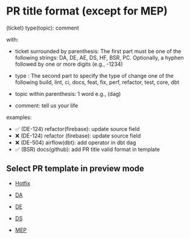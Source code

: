 # PR title format (except for MEP)

(ticket) type(topic): comment

with:

- ticket surrounded by parenthesis:
The first part must be one of the following strings: DA, DE, AE, DS, HF, BSR, PC.
Optionally, a hyphen followed by one or more digits (e.g., -1234)

- type :
The second part to specify the type of change one of the following
build, lint, ci, docs, feat, fix, perf, refactor, test, core, dbt

- topic within parenthesis: 1 word e.g., (dag)

- comment: tell us your life

examples:

- :white_check_mark: (DE-124) refactor(firebase): update source field
- :x: (DE-124) refactor (firebase): update source field
- :x: (DE-504) airflow(dbt): add operator in dbt dag
- :white_check_mark: (BSR) docs(github): add PR title valid format in template

## Select PR template in preview mode

- [Hotfix](?expand=1&template=Hotfix_template.md)

- [DA](?expand=1&template=DA_ticket_template.md)
- [DE](?expand=1&template=DE_ticket_template.md)
- [DS](?expand=1&template=DS_ticket_template.md)
- [MEP](?expand=1&template=MEP_template.md)

<!-- Markdown tips:

To tick boxe replace [ ] with [x]

 -->

 <!--
TO DO: check with repo admin : [https://passculture.atlassian.net/browse/PC-<num>](https://docs.github.com/en/repositories/managing-your-repositorys-settings-and-features/managing-repository-settings/configuring-autolinks-to-reference-external-resources)

JIRA-replace_with_ticket_number

[Notion-link](paste within parenthesis)
-->
